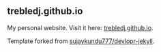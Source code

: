 ## trebledj.github.io

My personal website. Visit it here: [trebledj.github.io](https://trebledj.github.io).

Template forked from [sujaykundu777/devlopr-jekyll](https://github.com/sujaykundu777/devlopr-jekyll).